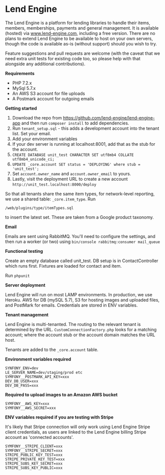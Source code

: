 Lend Engine
===========

The Lend Engine is a platform for lending libraries to handle their items, members, memberships, payments and general management. It is available (hosted) via www.lend-engine.com, including a free version. There are no plans to extend Lend Engine to be available to host on your own servers, though the code is available as-is (without support) should you wish to try.

Feature suggestions and pull requests are welcome (with the caveat that we need extra unit tests for existing code too, so please help with that alongside any additional contributions).

**Requirements**

- PHP 7.2.x
- MySql 5.7.x
- An AWS S3 account for file uploads
- A Postmark account for outgoing emails

**Getting started**

1. Download the repo from https://github.com/lend-engine/lend-engine-app 
and then run `composer install` to add dependencies.
2. Run `tenant_setup.sql` - this adds a development account into the tenant list. Set your email.
3. Add your environment variables
4. If your dev server is running at localhost:8001, add that as the stub for the account.
5. ``CREATE DATABASE unit_test CHARACTER SET utf8mb4 COLLATE utf8mb4_unicode_ci;``
6. ``UPDATE _core.account SET status = 'DEPLOYING' where stub = 'unit_test';``
7. Set `account.owner_name` and `account.owner_email` to yours.
8. Lastly, visit the deployment URL to create a new account 
``http://unit_test.localhost:8000/deploy``

So that all tenants share the same item types, for network-level reporting, we use 
a shared table: `_core.item_type`. Run 

``/web/plugins/type/itemTypes.sql``

to insert the latest set. These are taken from a Google product taxonomy.

**Email**

Emails are sent using RabbitMQ. You'll need to configure the settings, and then run a worker (or two) 
using ``bin/console rabbitmq:consumer mail_queue``

**Functional testing**

Create an empty database called unit_test.
DB setup is in ContactController which runs first.
Fixtures are loaded for contact and item.

Run ``phpunit``

**Server deployment**

Lend Engine will run on most LAMP environments. 
In production, we use Heroku. 
AWS for DB (mySQL 5.7), S3 for hosting images and uploaded files, and PostMark for emails. 
Credentials are stored in ENV variables.

**Tenant management**

Lend Engine is multi-tenanted. The routing to the relevant tenant is determined by the URL. 
`CustomConnectionFactory.php` looks for a matching account; where the account stub 
or the account domain matches the URL host.

Tenants are added to the `_core.account` table.

**Environment variables required**

```
SYNFONY_ENV=dev
LE_SERVER_NAME=dev/staging/prod etc
SYMFONY__POSTMARK_API_KEY=xxx
DEV_DB_USER=xxx
DEV_DB_PASS=xxx
```

**Required to upload images to an Amazon AWS bucket**

```
SYMFONY__AWS_KEY=xxx
SYMFONY__AWS_SECRET=xxx
```

**ENV variables required if you are testing with Stripe**

It's likely that Stripe connection will only work using Lend Engine Stripe client credentials, 
as users are linked to the Lend Engine billing Stripe account as 'connected accounts'.

```
SYMFONY__STRIPE_CLIENT=xxx
SYMFONY__STRIPE_SECRET=xxx
STRIPE_PUBLIC_KEY_TEST=xxx
STRIPE_PRIVATE_KEY_TEST=xxx
STRIPE_SUBS_KEY_SECRET=xxx
STRIPE_SUBS_KEY_PUBLIC=xxx
```